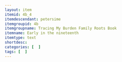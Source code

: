 ```yaml
---
layout: item
itemid: 4b_4
itemdescendant: petersime
itemgroupid: 4b
itemgroupname: Tracing My Burden Family Roots Book
itemname: Early in the nineteenth
itemtype: text
shortdesc: 
categories: [  ]
tags: [  ]
---
```







